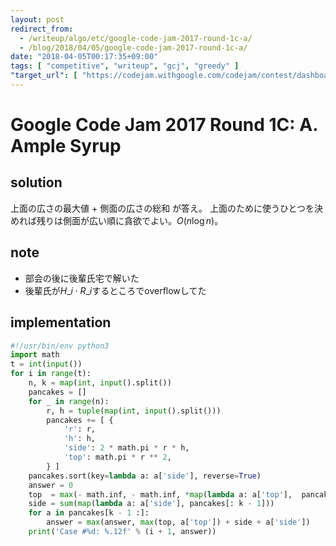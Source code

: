 ```yaml
---
layout: post
redirect_from:
  - /writeup/algo/etc/google-code-jam-2017-round-1c-a/
  - /blog/2018/04/05/google-code-jam-2017-round-1c-a/
date: "2018-04-05T00:17:35+09:00"
tags: [ "competitive", "writeup", "gcj", "greedy" ]
"target_url": [ "https://codejam.withgoogle.com/codejam/contest/dashboard?c=3274486#s=p0" ]
---
```


# Google Code Jam 2017 Round 1C: A. Ample Syrup

## solution

上面の広さの最大値 + 側面の広さの総和 が答え。
上面のために使うひとつを決めれば残りは側面が広い順に貪欲でよい。$O(n \log n)$。

## note

-   部会の後に後輩氏宅で解いた
-   後輩氏が$H\_i \cdot R\_i$するところでoverflowしてた

## implementation

``` python
#!/usr/bin/env python3
import math
t = int(input())
for i in range(t):
    n, k = map(int, input().split())
    pancakes = []
    for _ in range(n):
        r, h = tuple(map(int, input().split()))
        pancakes += [ {
            'r': r,
            'h': h,
            'side': 2 * math.pi * r * h,
            'top': math.pi * r ** 2,
        } ]
    pancakes.sort(key=lambda a: a['side'], reverse=True)
    answer = 0
    top  = max(- math.inf, - math.inf, *map(lambda a: a['top'],  pancakes[: k - 1]))
    side = sum(map(lambda a: a['side'], pancakes[: k - 1]))
    for a in pancakes[k - 1 :]:
        answer = max(answer, max(top, a['top']) + side + a['side'])
    print('Case #%d: %.12f' % (i + 1, answer))
```
